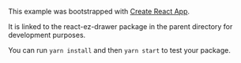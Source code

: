 This example was bootstrapped with [Create React App](https://github.com/facebook/create-react-app).

It is linked to the react-ez-drawer package in the parent directory for development purposes.

You can run `yarn install` and then `yarn start` to test your package.
